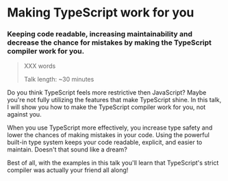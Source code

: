 # Making TypeScript work for you
### Keeping code readable, increasing maintainability and decrease the chance for mistakes by making the TypeScript compiler work for you.

>XXX words
>
>Talk length: ~30 minutes

Do you think TypeScript feels more restrictive then JavaScript? Maybe you're not fully utilizing the features that make TypeScript shine. 
In this talk, I will show you how to make the TypeScript compiler work for you, not against you.

When you use TypeScript more effectively, you increase type safety and lower the chances of making mistakes in your code. Using the powerful built-in type system keeps your code readable, explicit, and easier to maintain. Doesn't that sound like a dream?

Best of all, with the examples in this talk you'll learn that TypeScript's strict compiler was actually your friend all along!